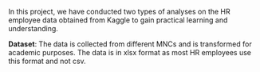 In this project, we have conducted two types of analyses on the HR employee data obtained from Kaggle to gain practical learning and understanding.

**Dataset**: The data is collected from different MNCs and is transformed for academic purposes. The data is in xlsx format as most HR employees use this format and not csv.


